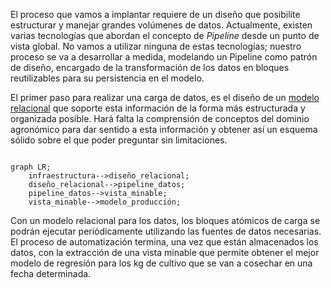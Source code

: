 
El proceso que vamos a implantar requiere de un diseño que posibilite estructurar y manejar grandes volúmenes de datos. Actualmente, existen varias tecnologías que abordan el concepto de *Pipeline* desde un punto de vista global. No vamos a utilizar ninguna de estas tecnologías; nuestro proceso se va a desarrollar a medida, modelando un Pipeline como patrón de diseño, encargado de la transformación de los datos en bloques reutilizables para su persistencia en el modelo.

El primer paso para realizar una carga de datos, es el diseño de un [modelo relacional]() que soporte esta información de la forma más estructurada y organizada posible. Hará falta la comprensión de conceptos del dominio agronómico para dar sentido a esta información y obtener así un esquema sólido sobre el que poder preguntar sin limitaciones.

```mermaid

graph LR;
    infraestructura-->diseño_relacional;
    diseño_relacional-->pipeline_datos;
    pipeline_datos-->vista_minable;
    vista_minable-->modelo_producción;
```

Con un modelo relacional para los datos, los bloques atómicos de carga se podrán ejecutar periódicamente utilizando las fuentes de datos necesarias. El proceso de automatización termina, una vez que están almacenados los datos, con la extracción de una vista minable que permite obtener el mejor modelo de regresión para los kg de cultivo que se van a cosechar en una fecha determinada.


